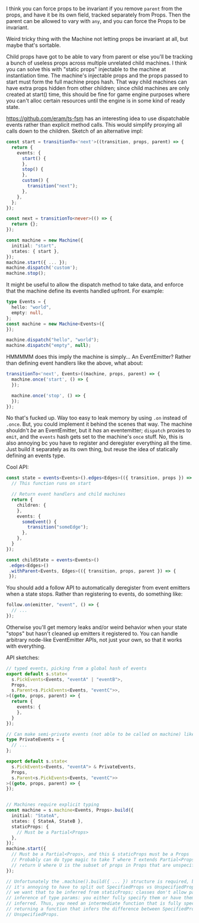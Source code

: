 I think you can force props to be invariant if you remove `parent` from the
props, and have it be its own field, tracked separately from Props. Then the
parent can be allowed to vary with `any`, and you can force the Props to be
invariant.

Weird tricky thing with the Machine not letting props be invariant at all, but
maybe that's sortable.

Child props have got to be able to vary from parent or else you'll be tracking
a bunch of useless props across multiple unrelated child machines. I think you
can solve this with "static props" injectable to the machine at instantiation
time. The machine's injectable props and the props passed to start must form
the full machine props hash. That way child machines can have extra props
hidden from other children; since child machines are only created at start()
time, this should be fine for game engine purposes where you can't alloc
certain resources until the engine is in some kind of ready state.

https://github.com/eram/ts-fsm has an interesting idea to use dispatchable
events rather than explicit method calls. This would simplify proxying all
calls down to the children. Sketch of an alternative impl:

```typescript
const start = transitionTo<'next'>((transition, props, parent) => {
  return {
    events: {
      start() {
      },
      stop() {
      },
      custom() {
        transition("next");
      },
    },
  };
});

const next = transitionTo<never>(() => {
  return {};
});

const machine = new Machine({
  initial: "start",
  states: { start },
});
machine.start({ ... });
machine.dispatch('custom');
machine.stop();
```

It might be useful to allow the dispatch method to take data, and enforce that
the machine define its events handled upfront. For example:

```typescript
type Events = {
  hello: "world",
  empty: null,
};
const machine = new Machine<Events>({
});

machine.dispatch("hello", "world");
machine.dispatch("empty", null);
```


HMMMMM does this imply the machine is simply... An EventEmitter? Rather than
defining event handlers like the above, what about:

```typescript
transitionTo<'next', Events>((machine, props, parent) => {
  machine.once('start', () => {
  });

  machine.once('stop', () => {
  });
});
```

No that's fucked up. Way too easy to leak memory by using `.on` instead of
`.once`. But, you could implement it behind the scenes that way. The machine
shouldn't *be* an EventEmitter, but it *has* an eventemitter; `dispatch`
proxies to `emit`, and the `events` hash gets set to the machine's `once`
stuff. No, this is also annoying bc you have to register and deregister
everything all the time. Just build it separately as its own thing, but reuse
the idea of statically defining an events type.

Cool API:

```typescript
const state = events<Events>().edges<Edges>(({ transition, props }) => {
  // This function runs on start

  // Return event handlers and child machines
  return {
    children: {
    },
    events: {
      someEvent() {
        transition("someEdge");
      },
    },
  }
});

const childState = events<Events>()
 .edges<Edges>()
 .withParent<Events, Edges>(({ transition, props, parent }) => {
 });
```

You should add a follow API to automatically deregister from event emitters
when a state stops. Rather than registering to events, do something like:

```typescript
follow.on(emitter, "event", () => {
  // ...
});
```

Otherwise you'll get memory leaks and/or weird behavior when your state "stops"
but hasn't cleaned up emitters it registered to. You can handle arbitrary
node-like EventEmitter APIs, not just your own, so that it works with
everything.

API sketches:

```typescript
// typed events, picking from a global hash of events
export default s.state<
  s.PickEvents<Events, "eventA" | "eventB">,
  Props,
  s.Parent<s.PickEvents<Events, "eventC">>,
>((goto, props, parent) => {
  return {
    events: {
    },
  }
});

// Can make semi-private events (not able to be called on machine) like so:
type PrivateEvents = {
  // ...
};

export default s.state<
  s.PickEvents<Events, "eventA"> & PrivateEvents,
  Props,
  s.Parent<s.PickEvents<Events, "eventC">>
>((goto, props, parent) => {
});


// Machines require explicit typing
const machine = s.machine<Events, Props>.build({
  initial: "StateA",
  states: { StateA, StateB },
  staticProps: {
    // Must be a Partial<Props>
  },
});
machine.start({
  // Must be a Partial<Props>, and this & staticProps must be a Props
  // Probably can do type magic to take T where T extends Partial<Props>, and
  // return U where U is the subset of props in Props that are unspecified in T
});

// Unfortunately the .machine().build({ ... }) structure is required, because
// it's annoying to have to split out SpecifiedProps vs UnspecifiedProps, and
// we want that to be inferred from staticProps; classes don't allow partial
// inference of type params: you either fully specify them or have them fully
// inferred. Thus, you need an intermediate function that is fully specified,
// returning a function that infers the difference between SpecifiedProps and
// UnspecifiedProps.
```
